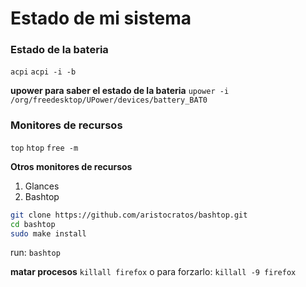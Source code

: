 # Estado de mi sistema
 
### Estado de la bateria
`acpi`
`acpi -i -b`
    
**upower para saber el estado de la bateria**
`upower -i /org/freedesktop/UPower/devices/battery_BAT0`
### Monitores de recursos 
`top`
`htop`
`free -m`
   
**Otros monitores de recursos**
1. Glances
2. Bashtop
  ```bash
  git clone https://github.com/aristocratos/bashtop.git
  cd bashtop
  sudo make install
```
  run: `bashtop`
   
**matar procesos**
`killall firefox`
o para forzarlo:
`killall -9 firefox`
